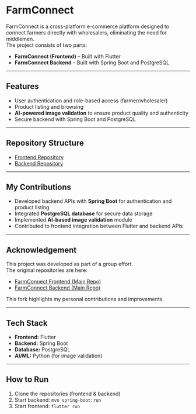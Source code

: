 # FarmConnect

FarmConnect is a cross-platform e-commerce platform designed to connect farmers directly with wholesalers, eliminating the need for middlemen.  
The project consists of two parts:  
- **FarmConnect (Frontend)** – Built with Flutter  
- **FarmConnect Backend** – Built with Spring Boot and PostgreSQL  

---

## Features
- User authentication and role-based access (farmer/wholesaler)  
- Product listing and browsing  
- **AI-powered image validation** to ensure product quality and authenticity  
- Secure backend with Spring Boot and PostgreSQL  

---

## Repository Structure
- [Frontend Repository](https://github.com/amsanik9/farmconnect)  
- [Backend Repository](https://github.com/amsanik9/farmconnect-backend)

---

## My Contributions
- Developed backend APIs with **Spring Boot** for authentication and product listing  
- Integrated **PostgreSQL database** for secure data storage  
- Implemented **AI-based image validation** module  
- Contributed to frontend integration between Flutter and backend APIs  

---

## Acknowledgement
This project was developed as part of a group effort.  
The original repositories are here:  
- [FarmConnect Frontend (Main Repo)](https://github.com/Fenirok/farmconnect)  
- [FarmConnect Backend (Main Repo)](https://github.com/Fenirok/farmconnect-backend)  

This fork highlights my personal contributions and improvements.  

---

## Tech Stack
- **Frontend:** Flutter  
- **Backend:** Spring Boot  
- **Database:** PostgreSQL  
- **AI/ML:** Python (for image validation)  

---

## How to Run
1. Clone the repositories (frontend & backend)  
2. Start backend: `mvn spring-boot:run`  
3. Start frontend: `flutter run`  
